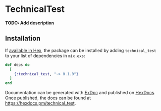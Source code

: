 # TechnicalTest

**TODO: Add description**

## Installation

If [available in Hex](https://hex.pm/docs/publish), the package can be installed
by adding `technical_test` to your list of dependencies in `mix.exs`:

```elixir
def deps do
  [
    {:technical_test, "~> 0.1.0"}
  ]
end
```

Documentation can be generated with [ExDoc](https://github.com/elixir-lang/ex_doc)
and published on [HexDocs](https://hexdocs.pm). Once published, the docs can
be found at <https://hexdocs.pm/technical_test>.

